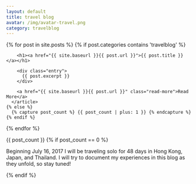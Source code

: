 ```yaml
---
layout: default
title: travel blog
avatar: /img/avatar-travel.png
category: travelblog
---
```


<div class="posts">
  
  {% for post in site.posts %}
    {% if post.categories contains 'travelblog' %}
      <article class="post">

        <h1><a href="{{ site.baseurl }}{{ post.url }}">{{ post.title }}</a></h1>

        <div class="entry">
          {{ post.excerpt }}
        </div>

        <a href="{{ site.baseurl }}{{ post.url }}" class="read-more">Read More</a>
      </article>
    {% else %}
      {% capture post_count %} {{ post_count | plus: 1 }} {% endcapture %}
    {% endif %}
  {% endfor %}

  {{ post_count }}
  {% if post_count == 0 %}
    <p>Beginning July 16, 2017 I will be traveling solo for 48 days in Hong Kong, Japan, and Thailand. I will try to document my experiences in this blog as they unfold, so stay tuned!<p>
  {% endif %}

</div>
